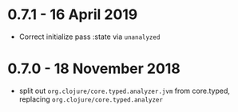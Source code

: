 # 0.7.1 - 16 April 2019

- Correct initialize pass :state via `unanalyzed`

# 0.7.0 - 18 November 2018

- split out `org.clojure/core.typed.analyzer.jvm` from
  core.typed, replacing `org.clojure/core.typed.analyzer`
